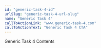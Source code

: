 ```yaml
---
id: "generic-task-4-id"
urlSlug: "generic-task-4-url-slug"
name: "Generic Task 4"
callToActionLink: "www.generic-task-4.com"
callToActionText: "Generic Task 4 CTA"
---
```


Generic Task 4 Contents

